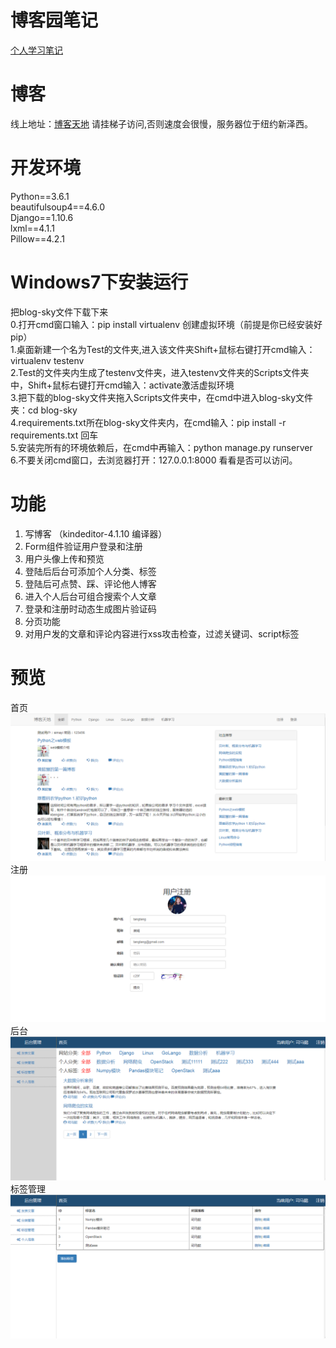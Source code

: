 # 博客园笔记
[个人学习笔记](http://www.cnblogs.com/guotianbao/)  
# 博客
线上地址：[博客天地](http://207.246.124.116/)  请挂梯子访问,否则速度会很慢，服务器位于纽约新泽西。
# 开发环境
Python==3.6.1  
beautifulsoup4==4.6.0  
Django==1.10.6  
lxml==4.1.1  
Pillow==4.2.1  
# Windows7下安装运行  
把blog-sky文件下载下来  
0.打开cmd窗口输入：pip install virtualenv 创建虚拟环境（前提是你已经安装好pip）  
1.桌面新建一个名为Test的文件夹,进入该文件夹Shift+鼠标右键打开cmd输入：virtualenv testenv  
2.Test的文件夹内生成了testenv文件夹，进入testenv文件夹的Scripts文件夹中，Shift+鼠标右键打开cmd输入：activate激活虚拟环境  
3.把下载的blog-sky文件夹拖入Scripts文件夹中，在cmd中进入blog-sky文件夹：cd blog-sky  
4.requirements.txt所在blog-sky文件夹内，在cmd输入：pip install -r requirements.txt 回车    
5.安装完所有的环境依赖后，在cmd中再输入：python manage.py runserver  
6.不要关闭cmd窗口，去浏览器打开：127.0.0.1:8000 看看是否可以访问。  
# 功能
1. 写博客 （kindeditor-4.1.10 编译器）
2. Form组件验证用户登录和注册
3. 用户头像上传和预览
4. 登陆后后台可添加个人分类、标签
5. 登陆后可点赞、踩、评论他人博客
6. 进入个人后台可组合搜索个人文章
7. 登录和注册时动态生成图片验证码
8. 分页功能
9. 对用户发的文章和评论内容进行xss攻击检查，过滤关键词、script标签
# 预览
首页
![image](https://raw.githubusercontent.com/tianbaoo/blog-sky/master/readme_add_pic/index.png)
注册
![image](https://raw.githubusercontent.com/tianbaoo/blog-sky/master/readme_add_pic/register.png)
后台
![image](https://raw.githubusercontent.com/tianbaoo/blog-sky/master/readme_add_pic/home.png)
标签管理
![image](https://raw.githubusercontent.com/tianbaoo/blog-sky/master/readme_add_pic/tag.png)





